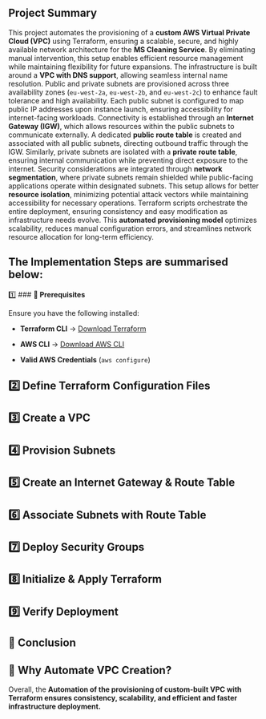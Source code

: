 
## Project Summary

This project automates the provisioning of a **custom AWS Virtual Private Cloud (VPC)** using Terraform, ensuring a scalable, secure, and highly available network architecture for the **MS Cleaning Service**. By eliminating manual intervention, this setup enables efficient resource management while maintaining flexibility for future expansions. The infrastructure is built around a **VPC with DNS support**, allowing seamless internal name resolution. Public and private subnets are provisioned across three availability zones (`eu-west-2a`, `eu-west-2b`, and `eu-west-2c`) to enhance fault tolerance and high availability. Each public subnet is configured to map public IP addresses upon instance launch, ensuring accessibility for internet-facing workloads. Connectivity is established through an **Internet Gateway (IGW)**, which allows resources within the public subnets to communicate externally. A dedicated **public route table** is created and associated with all public subnets, directing outbound traffic through the IGW. Similarly, private subnets are isolated with a **private route table**, ensuring internal communication while preventing direct exposure to the internet. Security considerations are integrated through **network segmentation**, where private subnets remain shielded while public-facing applications operate within designated subnets. This setup allows for better **resource isolation**, minimizing potential attack vectors while maintaining accessibility for necessary operations. Terraform scripts orchestrate the entire deployment, ensuring consistency and easy modification as infrastructure needs evolve. This **automated provisioning model** optimizes scalability, reduces manual configuration errors, and streamlines network resource allocation for long-term efficiency.

## The Implementation Steps are summarised below:

1️⃣ ### **🔹 Prerequisites**

Ensure you have the following installed:

  - **Terraform CLI** → [Download Terraform](https://developer.hashicorp.com/terraform/downloads)

  - **AWS CLI** → [Download AWS CLI](https://aws.amazon.com/cli/)

  - **Valid AWS Credentials** (`aws configure`)


## **2️⃣ Define Terraform Configuration Files**

## **3️⃣ Create a VPC**

## **4️⃣ Provision Subnets**

## **5️⃣ Create an Internet Gateway & Route Table**

## **6️⃣ Associate Subnets with Route Table**

## **7️⃣ Deploy Security Groups**

## **8️⃣ Initialize & Apply Terraform**

## **9️⃣ Verify Deployment**

## **🔹 Conclusion**

  ## **🔹 Why Automate VPC Creation?**

Overall, the **Automation of the provisioning of custom-built VPC with Terraform ensures consistency, scalability, and efficient and faster infrastructure deployment.**

